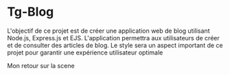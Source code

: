 # Tg-Blog
L'objectif de ce projet est de créer une application web de blog utilisant Node.js, Express.js et EJS. L'application permettra aux utilisateurs de créer et de consulter des articles de blog. Le style sera un aspect important de ce projet pour garantir une expérience utilisateur optimale



Mon retour sur la scene 